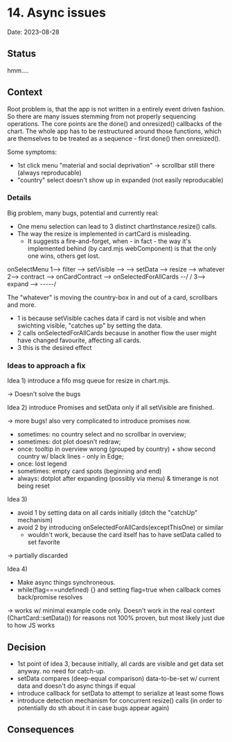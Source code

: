 # 14. Async issues

Date: 2023-08-28

## Status

hmm....

## Context

Root problem is, that the app is not written in a entirely event driven fashion.
So there are many issues stemming from not properly sequencing operations.
The core points are the done() and onresized() callbacks of the chart.
The whole app has to be restructured around those functions, which are themselves to be treated as a sequence - first done() then onresized().

Some symptoms:

- 1st click menu "material and social deprivation" -> scrollbar still there (always reproducable)
- "country" select doesn't show up in expanded (not easily reproducable)

### Details

Big problem, many bugs, potential and currently real:

- One menu selection can lead to 3 distinct chartInstance.resize() calls.
- The way the resize is implemented in cartCard is misleading.
    - It suggests a fire-and-forget, when - in fact - the way it's implemented behind (by card.mjs webComponent) is that the only one wins, others get lost.


onSelectMenu 1--> filter --> setVisible -->                                --> setData --> resize --> whatever
             2--> contract --> onCardContract --> onSelectedForAllCards --/           /
             3--> expand -->                                                    -----/

The "whatever" is moving the country-box in and out of a card, scrollbars and more.

- 1 is because setVisible caches data if card is not visible and when swichting visible, "catches up" by setting the data.
- 2 calls onSelectedForAllCards because in another flow the user might have changed favourite, affecting all cards.
- 3 this is the desired effect


### Ideas to approach a fix

Idea 1)
introduce a fifo msg queue for resize in chart.mjs.

-> Doesn't solve the bugs

Idea 2)
introduce Promises and setData only if all setVisible are finished.

-> more bugs! also very complicated to introduce promises now.

  - sometimes: no country select and no scrollbar in overview; 
  - sometimes: dot plot doesn't redraw; 
  - once: tooltip in overview wrong (grouped by country) + show second country w/ black lines - only in Edge; 
  - once: lost legend
  - sometimes: empty card spots (beginning and end)
  - always: dotplot after expanding (possibly via menu) & timerange is not being reset

Idea 3)
- avoid 1 by setting data on all cards initially (ditch the "catchUp" mechanism)
- avoid 2 by introducing onSelectedForAllCards(exceptThisOne) or similar
  - wouldn't work, because the card itself has to have setData called to set favorite

-> partially discarded

Idea 4)
- Make async things synchroneous.
- while(flag===undefined) {} and setting flag=true when callback comes back/promise resolves

-> works w/ minimal example code only. Doesn't work in the real context (ChartCard::setData()) for reasons not 100% proven, but most likely just due to how JS works

## Decision

- 1st point of idea 3, because initially, all cards are visible and get data set anyway. no need for catch-up.
- setData compares (deep-equal comparison) data-to-be-set w/ current data and doesn't do async things if equal
- introduce callback for setData to attempt to serialize at least some flows
- introduce detection mechanism for concurrent resize() calls (in order to potentially do sth about it in case bugs appear again)

## Consequences
